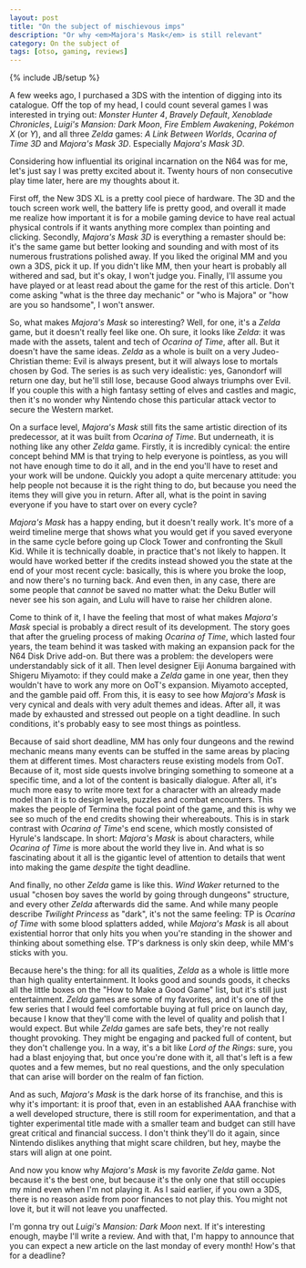 ```yaml
---
layout: post
title: "On the subject of mischievous imps"
description: "Or why <em>Majora's Mask</em> is still relevant"
category: On the subject of
tags: [otso, gaming, reviews]
---
```

{% include JB/setup %}

A few weeks ago, I purchased a 3DS with the intention of digging into its catalogue. Off the top of my head, I could count several games I was interested in trying out: _Monster Hunter 4_, _Bravely Default_, _Xenoblade Chronicles_, _Luigi's Mansion: Dark Moon_, _Fire Emblem Awakening_, _Pokémon X_ (or _Y_), and all three _Zelda_ games: _A Link Between Worlds_, _Ocarina of Time 3D_ and _Majora's Mask 3D_. Especially _Majora's Mask 3D_.

Considering how influential its original incarnation on the N64 was for me, let's just say I was pretty excited about it. Twenty hours of non consecutive play time later, here are my thoughts about it.

<!-- more -->

First off, the New 3DS XL is a pretty cool piece of hardware. The 3D and the touch screen work well, the battery life is pretty good, and overall it made me realize how important it is for a mobile gaming device to have real actual physical controls if it wants anything more complex than pointing and clicking. Secondly, _Majora's Mask 3D_ is everything a remaster should be: it's the same game but better looking and sounding and with most of its numerous frustrations polished away. If you liked the original MM and you own a 3DS, pick it up. If you didn't like MM, then your heart is probably all withered and sad, but it's okay, I won't judge you. Finally, I'll assume you have played or at least read about the game for the rest of this article. Don't come asking "what is the three day mechanic" or "who is Majora" or "how are you so handsome", I won't answer.

So, what makes _Majora's Mask_ so interesting? Well, for one, it's a _Zelda_ game, but it doesn't really feel like one. Oh sure, it looks like _Zelda_: it was made with the assets, talent and tech of _Ocarina of Time_, after all. But it doesn't have the same ideas. _Zelda_ as a whole is built on a very Judeo-Christian theme: Evil is always present, but it will always lose to mortals chosen by God. The series is as such very idealistic: yes, Ganondorf will return one day, but he'll still lose, because Good always triumphs over Evil. If you couple this with a high fantasy setting of elves and castles and magic, then it's no wonder why Nintendo chose this particular attack vector to secure the Western market.

On a surface level, _Majora's Mask_ still fits the same artistic direction of its predecessor, at it was built from _Ocarina of Time_. But underneath, it is nothing like any other _Zelda_ game. Firstly, it is incredibly cynical: the entire concept behind MM is that trying to help everyone is pointless, as you will not have enough time to do it all, and in the end you'll have to reset and your work will be undone. Quickly you adopt a quite mercenary attitude: you help people not because it is the right thing to do, but because you need the items they will give you in return. After all, what is the point in saving everyone if you have to start over on every cycle?

_Majora's Mask_ has a happy ending, but it doesn't really work. It's more of a weird timeline merge that shows what you would get if you saved everyone in the same cycle before going up Clock Tower and confronting the Skull Kid. While it is technically doable, in practice that's not likely to happen. It would have worked better if the credits instead showed you the state at the end of your most recent cycle: basically, this is where you broke the loop, and now there's no turning back. And even then, in any case, there are some people that _cannot_ be saved no matter what: the Deku Butler will never see his son again, and Lulu will have to raise her children alone.

Come to think of it, I have the feeling that most of what makes _Majora's Mask_ special is probably a direct result of its development. The story goes that after the grueling process of making _Ocarina of Time_, which lasted four years, the team behind it was tasked with making an expansion pack for the N64 Disk Drive add-on. But there was a problem: the developers were understandably sick of it all. Then level designer Eiji Aonuma bargained with Shigeru Miyamoto: if they could make a _Zelda_ game in one year, then they wouldn't have to work any more on OoT's expansion. Miyamoto accepted, and the gamble paid off. From this, it is easy to see how _Majora's Mask_ is very cynical and deals with very adult themes and ideas. After all, it was made by exhausted and stressed out people on a tight deadline. In such conditions, it's probably easy to see most things as pointless.

Because of said short deadline, MM has only four dungeons and the rewind mechanic means many events can be stuffed in the same areas by placing them at different times. Most characters reuse existing models from OoT. Because of it, most side quests involve bringing something to someone at a specific time, and a lot of the content is basically dialogue. After all, it's much more easy to write more text for a character with an already made model than it is to design levels, puzzles and combat encounters. This makes the people of Termina the focal point of the game, and this is why we see so much of the end credits showing their whereabouts. This is in stark contrast with _Ocarina of Time_'s end scene, which mostly consisted of Hyrule's landscape. In short: _Majora's Mask_ is about characters, while _Ocarina of Time_ is more about the world they live in. And what is so fascinating about it all is the gigantic level of attention to details that went into making the game _despite_ the tight deadline.

And finally, no other _Zelda_ game is like this. _Wind Waker_ returned to the usual "chosen boy saves the world by going through dungeons" structure, and every other _Zelda_ afterwards did the same. And while many people describe _Twilight Princess_ as "dark", it's not the same feeling: TP is _Ocarina of Time_ with some blood splatters added, while _Majora's Mask_ is all about existential horror that only hits you when you're standing in the shower and thinking about something else. TP's darkness is only skin deep, while MM's sticks with you.

Because here's the thing: for all its qualities, _Zelda_ as a whole is little more than high quality entertainment. It looks good and sounds goods, it checks all the little boxes on the "How to Make a Good Game" list, but it's still just entertainment. _Zelda_ games are some of my favorites, and it's one of the few series that I would feel comfortable buying at full price on launch day, because I know that they'll come with the level of quality and polish that I would expect. But while _Zelda_ games are safe bets, they're not really thought provoking. They might be engaging and packed full of content, but they don't challenge you. In a way, it's a bit like _Lord of the Rings_: sure, you had a blast enjoying that, but once you're done with it, all that's left is a few quotes and a few memes, but no real questions, and the only speculation that can arise will border on the realm of fan fiction.

And as such, _Majora's Mask_ is the dark horse of its franchise, and this is why it's important: it is proof that, even in an established AAA franchise with a well developed structure, there is still room for experimentation, and that a tighter experimental title made with a smaller team and budget can still have great critical and financial success. I don't think they'll do it again, since Nintendo dislikes anything that might scare children, but hey, maybe the stars will align at one point.

 And now you know why _Majora's Mask_ is my favorite _Zelda_ game. Not because it's the best one, but because it's the only one that still occupies my mind even when I'm not playing it. As I said earlier, if you own a 3DS, there is no reason aside from poor finances to not play this. You might not love it, but it will not leave you unaffected.

 I'm gonna try out _Luigi's Mansion: Dark Moon_ next. If it's interesting enough, maybe I'll write a review. And with that, I'm happy to announce that you can expect a new article on the last monday of every month! How's that for a deadline?